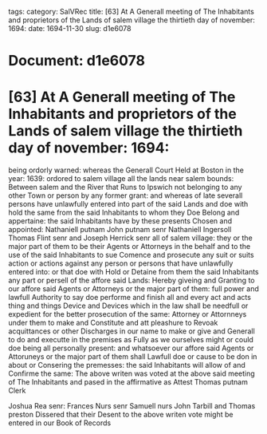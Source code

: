 tags: 
category: SalVRec
title: [63] At A Generall meeting of The Inhabitants and proprietors of the Lands of salem village the thirtieth day of november: 1694:
date: 1694-11-30
slug: d1e6078




# Document: d1e6078


# [63] At A Generall meeting of The Inhabitants and proprietors of the Lands of salem village the thirtieth day of november: 1694: 

being ordorly warned: whereas the Generall Court Held at Boston in the year: 1639: ordored to salem village all the lands near salem bounds: Between salem and the River that Runs to Ipswich not belonging to any other Town or person by any former grant: and whereas of late severall persons have unlawfully entered into part of the said Lands and doe with hold the same from the said Inhabitants to whom they Doe Belong and appertaine: the said Inhabitants have by these presents Chosen and appointed: Nathaniell putnam John putnam senr Nathaniell Ingersoll Thomas Flint senr and Joseph Herrick senr all of salem village: they or the major part of them to be their Agents or Attorneys in the behalf and to the use of the said Inhabitants to sue Comence and prosecute any suit or suits action or actions against any person or persons that have unlawfully entered into: or that doe with Hold or Detaine from them the said Inhabitants any part or persell of the affore said Lands: Hereby giveing and Granting to our affore said Agents or Attorneys or the major part of them: full power and lawfull Authority to say doe performe and finish all and every act and acts thing and things Device and Devices which in the law shall be needfull or expedient for the better prosecution of the same: Attorney or Attornneys under them to make and Constitute and att pleashure to Revoak acquittances or other Discharges in our name to make or give and Generall to do and executte in the premises as Fully as we ourselves might or could doe being all personally present: and whatsoever our affore said Agents or Attoruneys or the major part of them shall Lawfull doe or cause to be don in about or Consering the premesses: the said Inhabitants will allow of and Confirme the same: The above writen was voted at the above said meeting of The Inhabitants and pased in the affirmative as Attest Thomas putnam Clerk

Joshua Rea senr: Frances Nurs senr Samuell nurs John Tarbill and Thomas preston Dissered that their Desent to the above writen vote might be entered in our Book of Records

